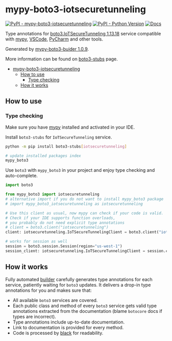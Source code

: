 # mypy-boto3-iotsecuretunneling

[![PyPI - mypy-boto3-iotsecuretunneling](https://img.shields.io/pypi/v/mypy-boto3-iotsecuretunneling.svg?color=blue)](https://pypi.org/project/mypy-boto3-iotsecuretunneling)
[![PyPI - Python Version](https://img.shields.io/pypi/pyversions/mypy-boto3-iotsecuretunneling.svg?color=blue)](https://pypi.org/project/mypy-boto3-iotsecuretunneling)
[![Docs](https://img.shields.io/readthedocs/mypy-boto3-builder.svg?color=blue)](https://mypy-boto3-builder.readthedocs.io/)

Type annotations for
[boto3.IoTSecureTunneling 1.13.18](https://boto3.amazonaws.com/v1/documentation/api/1.13.18/reference/services/iotsecuretunneling.html#IoTSecureTunneling) service
compatible with [mypy](https://github.com/python/mypy), [VSCode](https://code.visualstudio.com/),
[PyCharm](https://www.jetbrains.com/pycharm/) and other tools.

Generated by [mypy-boto3-buider 1.0.9](https://github.com/vemel/mypy_boto3_builder).

More information can be found on [boto3-stubs](https://pypi.org/project/boto3-stubs/) page.

- [mypy-boto3-iotsecuretunneling](#mypy-boto3-iotsecuretunneling)
  - [How to use](#how-to-use)
    - [Type checking](#type-checking)
  - [How it works](#how-it-works)

## How to use

### Type checking

Make sure you have [mypy](https://github.com/python/mypy) installed and activated in your IDE.

Install `boto3-stubs` for `IoTSecureTunneling` service.

```bash
python -m pip install boto3-stubs[iotsecuretunneling]

# update installed packages index
mypy_boto3
```

Use `boto3` with `mypy_boto3` in your project and enjoy type checking and auto-complete.

```python
import boto3

from mypy_boto3 import iotsecuretunneling
# alternative import if you do not want to install mypy_boto3 package
# import mypy_boto3_iotsecuretunneling as iotsecuretunneling

# Use this client as usual, now mypy can check if your code is valid.
# Check if your IDE supports function overloads,
# you probably do not need explicit type annotations
# client = boto3.client("iotsecuretunneling")
client: iotsecuretunneling.IoTSecureTunnelingClient = boto3.client("iotsecuretunneling")

# works for session as well
session = boto3.session.Session(region="us-west-1")
session_client: iotsecuretunneling.IoTSecureTunnelingClient = session.client("iotsecuretunneling")

```

## How it works

Fully automated [builder](https://github.com/vemel/mypy_boto3_builder) carefully generates
type annotations for each service, patiently waiting for `boto3` updates. It delivers
a drop-in type annotations for you and makes sure that:

- All available `boto3` services are covered.
- Each public class and method of every `boto3` service gets valid type annotations
  extracted from the documentation (blame `botocore` docs if types are incorrect).
- Type annotations include up-to-date documentation.
- Link to documentation is provided for every method.
- Code is processed by [black](https://github.com/psf/black) for readability.